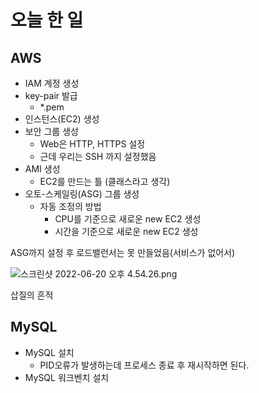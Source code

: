 # 오늘 한 일

## AWS

- IAM 계정 생성
- key-pair 발급
    - *.pem
- 인스턴스(EC2) 생성
- 보안 그룹 생성
    - Web은 HTTP, HTTPS 설정
    - 근데 우리는 SSH 까지 설정했음
- AMI 생성
    - EC2를 만드는 틀 (클래스라고 생각)
- 오토-스케일링(ASG) 그룹 생성
    - 자동 조정의 방법
        - CPU를 기준으로 새로운 new EC2 생성
        - 시간을 기준으로 새로운 new EC2 생성

ASG까지 설정 후 로드밸런서는 못 만들었음(서비스가 없어서)

![스크린샷 2022-06-20 오후 4.54.26.png](https://s3-us-west-2.amazonaws.com/secure.notion-static.com/d646f62c-73a2-40d8-84e2-34d7a07adc1f/스크린샷_2022-06-20_오후_4.54.26.png)

삽질의 흔적

## MySQL

- MySQL 설치
    - PID오류가 발생하는데 프로세스 종료 후 재시작하면 된다.
- MySQL 워크벤치 설치

